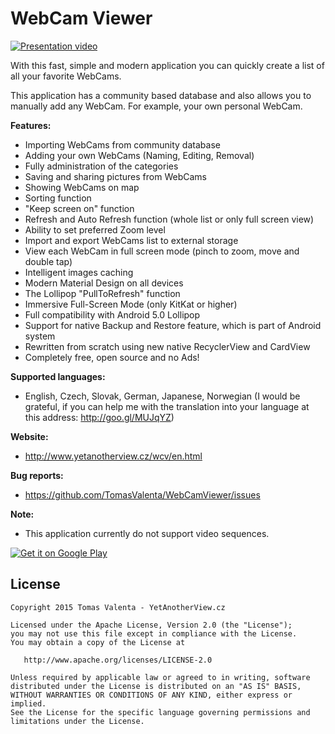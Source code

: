 # WebCam Viewer

[![Presentation video](http://img.youtube.com/vi/Xcp0j2vwbxI/0.jpg)](http://www.youtube.com/watch?v=Xcp0j2vwbxI)

With this fast, simple and modern application you can quickly create a list of all your favorite WebCams.

This application has a community based database and also allows you to manually add any WebCam. For example, your own personal WebCam.

**Features:**
- Importing WebCams from community database
- Adding your own WebCams (Naming, Editing, Removal)
- Fully administration of the categories
- Saving and sharing pictures from WebCams
- Showing WebCams on map
- Sorting function
- "Keep screen on" function
- Refresh and Auto Refresh function (whole list or only full screen view)
- Ability to set preferred Zoom level
- Import and export WebCams list to external storage
- View each WebCam in full screen mode (pinch to zoom, move and double tap)
- Intelligent images caching
- Modern Material Design on all devices
- The Lollipop "PullToRefresh" function
- Immersive Full-Screen Mode (only KitKat or higher)
- Full compatibility with Android 5.0 Lollipop
- Support for native Backup and Restore feature, which is part of Android system
- Rewritten from scratch using new native RecyclerView and CardView
- Completely free, open source and no Ads!

**Supported languages:**
* English, Czech, Slovak, German, Japanese, Norwegian (I would be grateful, if you can help me with the translation into your language at this address: http://goo.gl/MUJqYZ)

**Website:**

* http://www.yetanotherview.cz/wcv/en.html

**Bug reports:**

* https://github.com/TomasValenta/WebCamViewer/issues

**Note:**

* This application currently do not support video sequences.

[![Get it on Google Play](http://developer.android.com/images/brand/en_generic_rgb_wo_60.png)](https://play.google.com/store/apps/details?id=cz.yetanotherview.webcamviewer.app)
	 
License
--------

    Copyright 2015 Tomas Valenta - YetAnotherView.cz

    Licensed under the Apache License, Version 2.0 (the "License");
    you may not use this file except in compliance with the License.
    You may obtain a copy of the License at

       http://www.apache.org/licenses/LICENSE-2.0

    Unless required by applicable law or agreed to in writing, software
    distributed under the License is distributed on an "AS IS" BASIS,
    WITHOUT WARRANTIES OR CONDITIONS OF ANY KIND, either express or implied.
    See the License for the specific language governing permissions and
    limitations under the License.